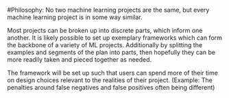 #Philosophy: 
No two machine learning projects are the same, but every machine learning project is in some way similar. 

Most projects can be broken up into discrete parts, which inform one another. It is likely possible to set up exemplary frameworks which can form the backbone of a variety of ML projects. Additionally by splitting the examples and segments of the plan into parts, then hopefully they can be more readily taken and pieced together as needed. 

The framework will be set up such that users can spend more of their time on design choices relevant to the realities of their project. (Example: The penalties around false negatives and false positives often being different)
